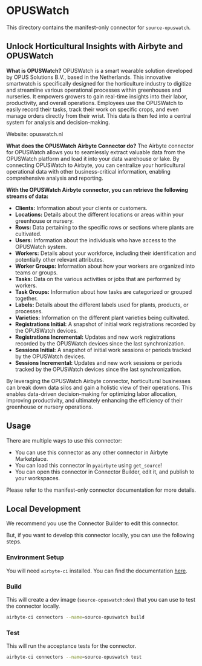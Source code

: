 # OPUSWatch
This directory contains the manifest-only connector for `source-opuswatch`.

## Unlock Horticultural Insights with Airbyte and OPUSWatch

**What is OPUSWatch?**
OPUSWatch is a smart wearable solution developed by OPUS Solutions B.V., based in the Netherlands. This innovative smartwatch is specifically designed for the horticulture industry to digitize and streamline various operational processes within greenhouses and nurseries. It empowers growers to gain real-time insights into their labor, productivity, and overall operations. Employees use the OPUSWatch to easily record their tasks, track their work on specific crops, and even manage orders directly from their wrist. This data is then fed into a central system for analysis and decision-making.

Website: opuswatch.nl

**What does the OPUSWatch Airbyte Connector do?**
The Airbyte connector for OPUSWatch allows you to seamlessly extract valuable data from the OPUSWatch platform and load it into your data warehouse or lake. By connecting OPUSWatch to Airbyte, you can centralize your horticultural operational data with other business-critical information, enabling comprehensive analysis and reporting.

**With the OPUSWatch Airbyte connector, you can retrieve the following streams of data:**
* **Clients:** Information about your clients or customers.
* **Locations:** Details about the different locations or areas within your greenhouse or nursery.
* **Rows:** Data pertaining to the specific rows or sections where plants are cultivated.
* **Users:** Information about the individuals who have access to the OPUSWatch system.
* **Workers:** Details about your workforce, including their identification and potentially other relevant attributes.
* **Worker Groups:** Information about how your workers are organized into teams or groups.
* **Tasks:** Data on the various activities or jobs that are performed by workers.
* **Task Groups:** Information about how tasks are categorized or grouped together.
* **Labels:** Details about the different labels used for plants, products, or processes.
* **Varieties:** Information on the different plant varieties being cultivated.
* **Registrations Initial:** A snapshot of initial work registrations recorded by the OPUSWatch devices.
* **Registrations Incremental:** Updates and new work registrations recorded by the OPUSWatch devices since the last synchronization.
* **Sessions Initial:** A snapshot of initial work sessions or periods tracked by the OPUSWatch devices.
* **Sessions Incremental:** Updates and new work sessions or periods tracked by the OPUSWatch devices since the last synchronization.

By leveraging the OPUSWatch Airbyte connector, horticultural businesses can break down data silos and gain a holistic view of their operations. This enables data-driven decision-making for optimizing labor allocation, improving productivity, and ultimately enhancing the efficiency of their greenhouse or nursery operations.

## Usage
There are multiple ways to use this connector:
- You can use this connector as any other connector in Airbyte Marketplace.
- You can load this connector in `pyairbyte` using `get_source`!
- You can open this connector in Connector Builder, edit it, and publish to your workspaces.

Please refer to the manifest-only connector documentation for more details.

## Local Development
We recommend you use the Connector Builder to edit this connector.

But, if you want to develop this connector locally, you can use the following steps.

### Environment Setup
You will need `airbyte-ci` installed. You can find the documentation [here](airbyte-ci).

### Build
This will create a dev image (`source-opuswatch:dev`) that you can use to test the connector locally.
```bash
airbyte-ci connectors --name=source-opuswatch build
```

### Test
This will run the acceptance tests for the connector.
```bash
airbyte-ci connectors --name=source-opuswatch test
```

